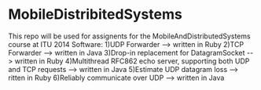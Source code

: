 MobileDistribitedSystems
========================
This repo will be used for assignents for the MobileAndDistributedSystems course at ITU 2014
Software:
1)UDP Forwarder --> written in Ruby
2)TCP Forwarder --> written in Java
3)Drop-in replacement for DatagramSocket --> written in Ruby
4)Multithread RFC862 echo server, supporting both UDP and TCP requests --> written in Java
5)Estimate UDP datagram loss --> ritten in Ruby
6)Reliably communicate over UDP --> written in Java

